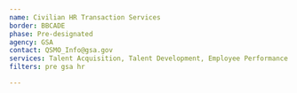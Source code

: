 ```yaml
---
name: Civilian HR Transaction Services
border: BBCADE
phase: Pre-designated
agency: GSA
contact: QSMO_Info@gsa.gov
services: Talent Acquisition, Talent Development, Employee Performance Management, and Compensation and Benefits Management
filters: pre gsa hr

---
```

